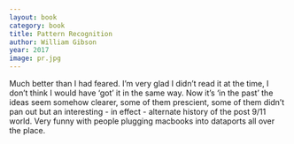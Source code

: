 ```yaml
---
layout: book
category: book
title: Pattern Recognition
author: William Gibson
year: 2017
image: pr.jpg
---
```

Much better than I had feared.  I’m very glad I didn’t read it at the time, I don’t think I would have ‘got’ it in the same way.  Now it’s ‘in the past’ the ideas seem somehow clearer, some of them prescient, some of them didn’t pan out but an interesting - in effect - alternate history of the post 9/11 world.  Very funny with people plugging macbooks into dataports all over the place. 
